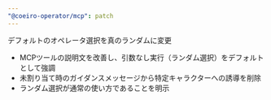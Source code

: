 ```yaml
---
"@coeiro-operator/mcp": patch
---
```


デフォルトのオペレータ選択を真のランダムに変更

- MCPツールの説明文を改善し、引数なし実行（ランダム選択）をデフォルトとして強調
- 未割り当て時のガイダンスメッセージから特定キャラクターへの誘導を削除
- ランダム選択が通常の使い方であることを明示